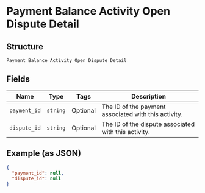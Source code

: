 
# Payment Balance Activity Open Dispute Detail

## Structure

`Payment Balance Activity Open Dispute Detail`

## Fields

| Name | Type | Tags | Description |
|  --- | --- | --- | --- |
| `payment_id` | `string` | Optional | The ID of the payment associated with this activity. |
| `dispute_id` | `string` | Optional | The ID of the dispute associated with this activity. |

## Example (as JSON)

```json
{
  "payment_id": null,
  "dispute_id": null
}
```


